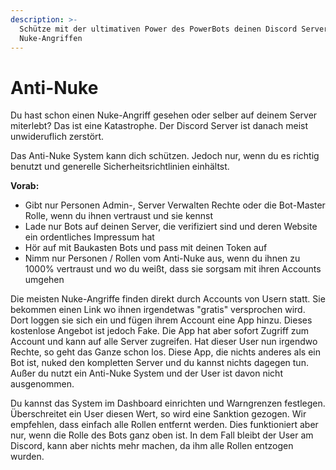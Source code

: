 ```yaml
---
description: >-
  Schütze mit der ultimativen Power des PowerBots deinen Discord Server vor
  Nuke-Angriffen
---
```


# Anti-Nuke

Du hast schon einen Nuke-Angriff gesehen oder selber auf deinem Server miterlebt? Das ist eine Katastrophe. Der Discord Server ist danach meist unwideruflich zerstört.

Das Anti-Nuke System kann dich schützen. Jedoch nur, wenn du es richtig benutzt und generelle Sicherheitsrichtlinien einhältst.

**Vorab:**

* Gibt nur Personen Admin-, Server Verwalten Rechte oder die Bot-Master Rolle, wenn du ihnen vertraust und sie kennst
* Lade nur Bots auf deinen Server, die verifiziert sind und deren Website ein ordentliches Impressum hat
* Hör auf mit Baukasten Bots und pass mit deinen Token auf
* Nimm nur Personen / Rollen vom Anti-Nuke aus, wenn du ihnen zu 1000% vertraust und wo du weißt, dass sie sorgsam mit ihren Accounts umgehen

Die meisten Nuke-Angriffe finden direkt durch Accounts von Usern statt. Sie bekommen einen Link wo ihnen irgendetwas "gratis" versprochen wird. Dort loggen sie sich ein und fügen ihrem Account eine App hinzu. Dieses kostenlose Angebot ist jedoch Fake. Die App hat aber sofort Zugriff zum Account und kann auf alle Server zugreifen. Hat dieser User nun irgendwo Rechte, so geht das Ganze schon los. Diese App, die nichts anderes als ein Bot ist, nuked den kompletten Server und du kannst nichts dagegen tun. Außer du nutzt ein Anti-Nuke System und der User ist davon nicht ausgenommen.

Du kannst das System im Dashboard einrichten und Warngrenzen festlegen. Überschreitet ein User diesen Wert, so wird eine Sanktion gezogen. Wir empfehlen, dass einfach alle Rollen entfernt werden. Dies funktioniert aber nur, wenn die Rolle des Bots ganz oben ist. In dem Fall bleibt der User am Discord, kann aber nichts mehr machen, da ihm alle Rollen entzogen wurden.
